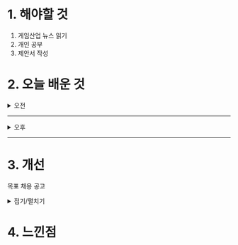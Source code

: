 
# 1. 해야할 것

1. 게임산업 뉴스 읽기 
2. 개인 공부  
3. 제안서 작성



# 2. 오늘 배운 것

<details>
<summary>오전</summary>

## 오늘의 뉴스
### [기사: 확률징계법](https://www.inven.co.kr/webzine/news/?news=302534)
![image](https://github.com/user-attachments/assets/04d08963-d3bd-44de-94a7-e8721dedcf1b)
```
좋은 게임문화와 좋은 게임이 만들어지려면
좋은 법이 필요하다.
게이머의 의식수준도 그와 같이 올라올 것이다.
옛날엔 토렌트로 다운받던 것들이 지금은 스팀 같은 플랫폼으로 게임을 사는 것처럼
수요가 있는 곳에 적절한 방법이 있다면 사람들은 그 방법을 쓸 것이다.
이번 확률 규제를 통해 그런 문화가 생겼으면 좋겠다.
```
</details>

****

<details>
<summary>오후</summary>

## 오버킬 제안서 작성
![image](https://github.com/user-attachments/assets/06bce3c4-36c0-45b7-8874-fcf581533d3e)


</details>

****


# 3. 개선
목표 채용 공고

<details>
<summary>접기/펼치기</summary>

![image](https://github.com/user-attachments/assets/20a1b919-21ee-4627-be48-4455dd8cccb3)

## 레벨 구상
[유튜브: 오버킬 시나리오 시연](https://www.youtube.com/watch?v=r1ylKBzTy9g)

[유튜브: 오버킬 정예 시연](https://www.youtube.com/watch?v=33MR3MifGbU)

[유튜브: 오버킬 플레이영상 30분](https://www.youtube.com/watch?v=X-tC_AWtGh0)

[나무위키: 오버킬](https://namu.wiki/w/%ED%94%84%EB%A1%9C%EC%A0%9D%ED%8A%B8%20%EC%98%A4%EB%B2%84%ED%82%AC)

[채용공고: 오버킬 레벨디자인](https://career.nexon.com/user/recruit/member/postDetail?joinCorp=NO&reNo=20250006&currentPage=0)


</details>



# 4. 느낀점

